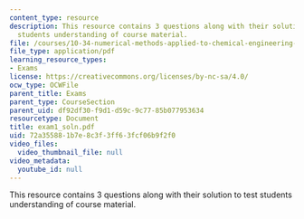 ```yaml
---
content_type: resource
description: This resource contains 3 questions along with their solution to test
  students understanding of course material.
file: /courses/10-34-numerical-methods-applied-to-chemical-engineering-fall-2005/72a355881b7e8c3f3ff63fcf06b9f2f0_exam1_soln.pdf
file_type: application/pdf
learning_resource_types:
- Exams
license: https://creativecommons.org/licenses/by-nc-sa/4.0/
ocw_type: OCWFile
parent_title: Exams
parent_type: CourseSection
parent_uid: df92df30-f9d1-d59c-9c77-85b077953634
resourcetype: Document
title: exam1_soln.pdf
uid: 72a35588-1b7e-8c3f-3ff6-3fcf06b9f2f0
video_files:
  video_thumbnail_file: null
video_metadata:
  youtube_id: null
---
```

This resource contains 3 questions along with their solution to test students understanding of course material.